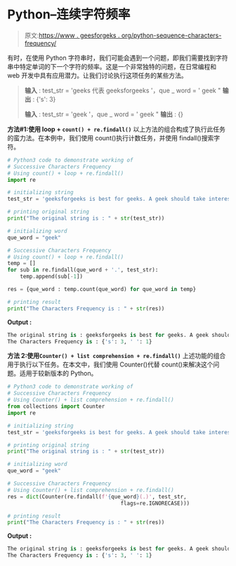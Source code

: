 # Python–连续字符频率

> 原文:[https://www . geesforgeks . org/python-sequence-characters-frequency/](https://www.geeksforgeeks.org/python-successive-characters-frequency/)

有时，在使用 Python 字符串时，我们可能会遇到一个问题，即我们需要找到字符串中特定单词的下一个字符的频率。这是一个非常独特的问题，在日常编程和 web 开发中具有应用潜力。让我们讨论执行这项任务的某些方法。

> **输入** : test_str = 'geeks 代表 geeksforgeeks '，que _ word = ' geek "
> **输出** : {'s': 3}
> 
> **输入** : test_str = 'geek '，que _ word = ' geek "
> **输出** : {}

**方法#1:使用 loop + `count() + re.findall()`**
以上方法的组合构成了执行此任务的蛮力法。在本例中，我们使用 count()执行计数任务，并使用 findall()搜索字符。

```py
# Python3 code to demonstrate working of 
# Successive Characters Frequency
# Using count() + loop + re.findall()
import re

# initializing string
test_str = 'geeksforgeeks is best for geeks. A geek should take interest.'

# printing original string
print("The original string is : " + str(test_str))

# initializing word 
que_word = "geek"

# Successive Characters Frequency
# Using count() + loop + re.findall()
temp = []
for sub in re.findall(que_word + '.', test_str):
    temp.append(sub[-1])

res = {que_word : temp.count(que_word) for que_word in temp}

# printing result 
print("The Characters Frequency is : " + str(res))
```

**Output :**

```py
The original string is : geeksforgeeks is best for geeks. A geek should take interest.
The Characters Frequency is : {'s': 3, ' ': 1}

```

**方法 2:使用`Counter() + list comprehension + re.findall()`**
上述功能的组合用于执行以下任务。在本文中，我们使用 Counter()代替 count()来解决这个问题。适用于较新版本的 Python。

```py
# Python3 code to demonstrate working of 
# Successive Characters Frequency
# Using Counter() + list comprehension + re.findall()
from collections import Counter
import re

# initializing string
test_str = 'geeksforgeeks is best for geeks. A geek should take interest.'

# printing original string
print("The original string is : " + str(test_str))

# initializing word 
que_word = "geek"

# Successive Characters Frequency
# Using Counter() + list comprehension + re.findall()
res = dict(Counter(re.findall(f'{que_word}(.)', test_str, 
                                    flags=re.IGNORECASE)))

# printing result 
print("The Characters Frequency is : " + str(res))
```

**Output :**

```py
The original string is : geeksforgeeks is best for geeks. A geek should take interest.
The Characters Frequency is : {'s': 3, ' ': 1}

```